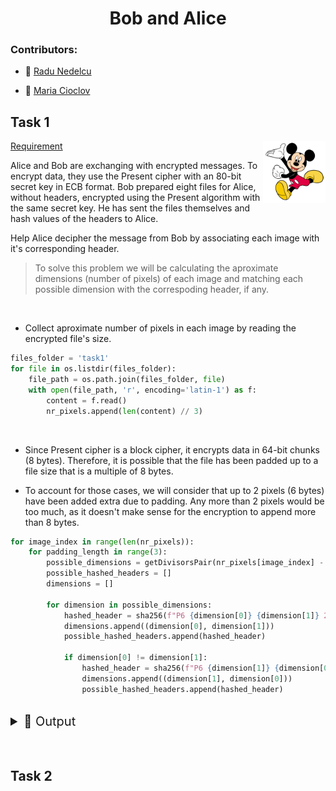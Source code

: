 
<h1 align = "center"> Bob and Alice </h1>

### Contributors:

- :koala: [Radu Nedelcu](https://github.com/Pepi100)

- :nail_care: [Maria Cioclov](https://github.com/993m)


## Task 1

<img src="https://github.com/Pepi100/Bob-and-Alice/blob/master/mickey.png" align="right"
     alt="Mickey" width="100">

[Requirement](https://nsucrypto.nsu.ru/media/Olympiads/2023/Round_1/Section%20B/Tasks/2023-round-1-section-B-3-kjfs.pdf)    


Alice and Bob are exchanging with encrypted messages. To encrypt data, they use the Present cipher with an 80-bit secret key in ECB format.
Bob prepared eight files for Alice, without headers, encrypted using the Present algorithm with the same secret key. He has sent the files themselves and hash values of the headers to Alice.

Help Alice decipher the message from Bob by associating each image with it's corresponding header.

> To solve this problem we will be calculating the aproximate dimensions (number of pixels) of each image and matching each possible dimension with the correspoding header, if any.



<br>

- Collect aproximate number of pixels in each image by reading the encrypted file's size.
```py
files_folder = 'task1'
for file in os.listdir(files_folder):
    file_path = os.path.join(files_folder, file)
    with open(file_path, 'r', encoding='latin-1') as f:
        content = f.read()
        nr_pixels.append(len(content) // 3)
```

<br>

- Since Present cipher is a block cipher, it encrypts data in 64-bit chunks (8 bytes). Therefore, it is possible that the file has been padded up to a file size that is a multiple of 8 bytes.

- To account for those cases, we will consider that up to 2 pixels (6 bytes) have been added extra due to padding. Any more than 2 pixels would be too much, as it doesn't make sense for the encryption to append more than 8 bytes.

```py
for image_index in range(len(nr_pixels)):
    for padding_length in range(3):
        possible_dimensions = getDivisorsPair(nr_pixels[image_index] - padding_length)
        possible_hashed_headers = []
        dimensions = []

        for dimension in possible_dimensions:
            hashed_header = sha256(f"P6 {dimension[0]} {dimension[1]} 255")
            dimensions.append((dimension[0], dimension[1]))
            possible_hashed_headers.append(hashed_header)

            if dimension[0] != dimension[1]:
                hashed_header = sha256(f"P6 {dimension[1]} {dimension[0]} 255")
                dimensions.append((dimension[1], dimension[0]))
                possible_hashed_headers.append(hashed_header)

```

<br>

<details>
    <summary style="font-size:20px" > &#128206 Output </summary>
<br>

Image: 0, Header number: 2, Header: aa1...bb5, Dimensions: 512 x 512 px

Image: 1, Header number: 6, Header: bd0...81d, Dimensions: 598 x 605 px

Image: 2, Header number: 4, Header: 77a...cb6, Dimensions: 585 x 577 px

Image: 3, Header number: 3, Header: 70f...450, Dimensions: 525 x 489 px

Image: 4, Header number: 0, Header: 602...71d, Dimensions: 400 x 433 px

Image: 5, Header number: 5, Header: 456...c01, Dimensions: 513 x 613 px

Image: 6, Header number: 7, Header: 372...305, Dimensions: 465 x 464 px

Image: 7, Header number: 1, Header: f40...7d5, Dimensions: 559 x 530 px

</details>

<br>
<br>

## Task 2